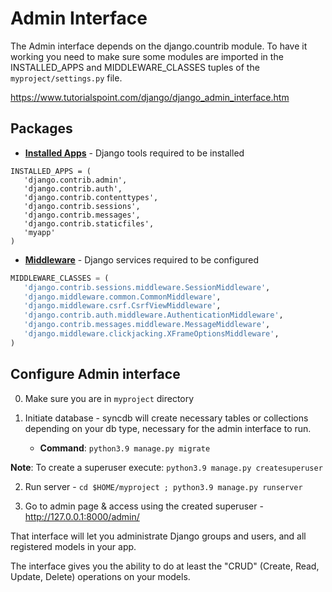 # Admin Interface

The Admin interface depends on the django.countrib module. To have it working you need to make sure some modules are 
imported in the INSTALLED_APPS and MIDDLEWARE_CLASSES tuples of the `myproject/settings.py` file.

https://www.tutorialspoint.com/django/django_admin_interface.htm

## Packages
* **[Installed Apps](myproject/settings.py#L33)** - Django tools required to be installed  
```python3
INSTALLED_APPS = (
   'django.contrib.admin',
   'django.contrib.auth',
   'django.contrib.contenttypes',
   'django.contrib.sessions',
   'django.contrib.messages',
   'django.contrib.staticfiles',
   'myapp'
)
```

* **[Middleware](myproject/settings.py#L33)** - Django services required to be configured
```python
MIDDLEWARE_CLASSES = (
   'django.contrib.sessions.middleware.SessionMiddleware',
   'django.middleware.common.CommonMiddleware',
   'django.middleware.csrf.CsrfViewMiddleware',
   'django.contrib.auth.middleware.AuthenticationMiddleware',
   'django.contrib.messages.middleware.MessageMiddleware',
   'django.middleware.clickjacking.XFrameOptionsMiddleware',
)
```

## Configure Admin interface 

0. Make sure you are in `myproject` directory


1. Initiate database - syncdb will create necessary tables or collections depending on your db type, necessary for the admin interface to run.
   * **Command**: `python3.9 manage.py migrate` 
   
**Note**: To create a superuser execute: `python3.9 manage.py createsuperuser`

2. Run server - `cd $HOME/myproject ; python3.9 manage.py runserver`


3. Go to admin page & access using the created superuser - http://127.0.0.1:8000/admin/  


That interface will let you administrate Django groups and users, and all registered models in your app.

The interface gives you the ability to do at least the "CRUD" (Create, Read, Update, Delete) operations on your models.


